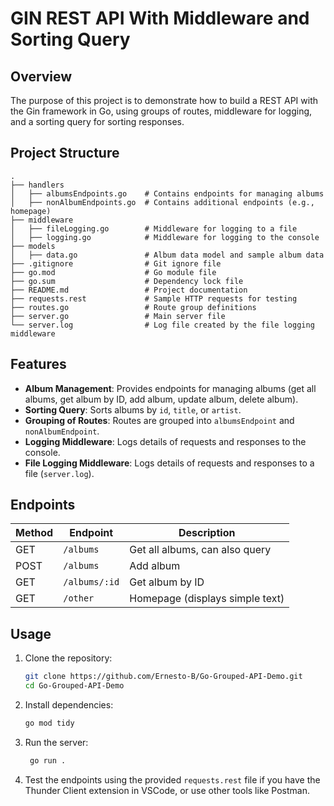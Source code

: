 # GIN REST API With Middleware and Sorting Query

## Overview
The purpose of this project is to demonstrate how to build a REST API with the Gin framework in Go, using groups of routes, middleware for logging, and a sorting query for sorting responses.

## Project Structure
```plaintext
.
├── handlers
│   ├── albumsEndpoints.go    # Contains endpoints for managing albums
│   ├── nonAlbumEndpoints.go  # Contains additional endpoints (e.g., homepage)
├── middleware
│   ├── fileLogging.go        # Middleware for logging to a file
│   ├── logging.go            # Middleware for logging to the console
├── models
│   ├── data.go               # Album data model and sample album data
├── .gitignore                # Git ignore file
├── go.mod                    # Go module file
├── go.sum                    # Dependency lock file
├── README.md                 # Project documentation
├── requests.rest             # Sample HTTP requests for testing
├── routes.go                 # Route group definitions
├── server.go                 # Main server file
└── server.log                # Log file created by the file logging middleware
```

## Features
- **Album Management**: Provides endpoints for managing albums (get all albums, get album by ID, add album, update album, delete album).
- **Sorting Query**: Sorts albums by `id`, `title`, or `artist`.
- **Grouping of Routes**: Routes are grouped into `albumsEndpoint` and `nonAlbumEndpoint`.
- **Logging Middleware**: Logs details of requests and responses to the console.
- **File Logging Middleware**: Logs details of requests and responses to a file (`server.log`).

## Endpoints
| Method | Endpoint | Description |
| --- | --- | --- |
| GET | `/albums` | Get all albums, can also query |
| POST | `/albums` | Add album |
| GET | `/albums/:id` | Get album by ID |
| GET | `/other` | Homepage (displays simple text) |

## Usage
1. Clone the repository:
   ```bash
   git clone https://github.com/Ernesto-B/Go-Grouped-API-Demo.git
   cd Go-Grouped-API-Demo
    ```
2. Install dependencies:
   ```bash
   go mod tidy
   ```
3. Run the server:
   ```bash
    go run .
    ```
4. Test the endpoints using the provided `requests.rest` file if you have the Thunder Client extension in VSCode, or use other tools like Postman.